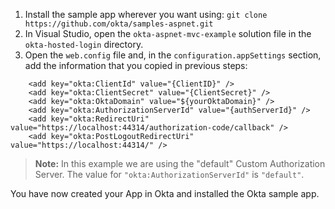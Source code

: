 1. Install the sample app wherever you want using: `git clone https://github.com/okta/samples-aspnet.git`
2. In Visual Studio, open the `okta-aspnet-mvc-example` solution file in the `okta-hosted-login` directory.
3. Open the `web.config` file and, in the `configuration.appSettings` section, add the information that you copied in previous steps:

```
    <add key="okta:ClientId" value="{ClientID}" />
    <add key="okta:ClientSecret" value="{ClientSecret}" />
    <add key="okta:OktaDomain" value="${yourOktaDomain}" />
    <add key="okta:AuthorizationServerId" value="{authServerId}" />
    <add key="okta:RedirectUri" value="https://localhost:44314/authorization-code/callback" />
    <add key="okta:PostLogoutRedirectUri" value="https://localhost:44314/" />
```

> **Note:** In this example we are using the "default" Custom Authorization Server. The value for `"okta:AuthorizationServerId"` is `"default"`.

You have now created your App in Okta and installed the Okta <StackSelector snippet="applang" noSelector inline /> sample app.